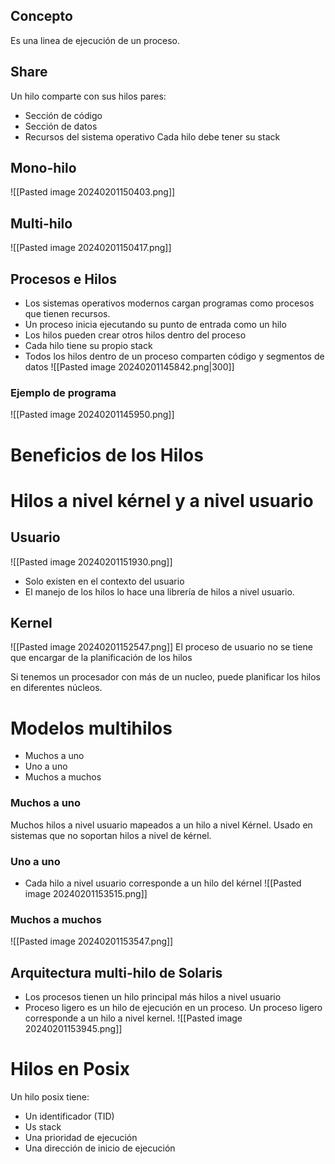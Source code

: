 ## Concepto
Es una linea de ejecución de un proceso.
## Share
Un hilo comparte con sus hilos pares:
- Sección de código
- Sección de datos
- Recursos del sistema operativo
Cada hilo debe tener su stack
## Mono-hilo
![[Pasted image 20240201150403.png]]
## Multi-hilo
![[Pasted image 20240201150417.png]]
## Procesos e Hilos
- Los sistemas operativos modernos cargan programas como procesos que tienen recursos.
- Un proceso inicia ejecutando su punto de entrada como un hilo
- Los hilos pueden crear otros hilos dentro del proceso
- Cada hilo tiene su propio stack
- Todos los hilos dentro de un proceso comparten código y segmentos de datos
![[Pasted image 20240201145842.png|300]]
### Ejemplo de programa
![[Pasted image 20240201145950.png]]

# Beneficios de los Hilos
# Hilos a nivel kérnel y a nivel usuario
## Usuario
![[Pasted image 20240201151930.png]]
- Solo existen en el contexto del usuario
- El manejo de los hilos lo hace una librería de hilos a nivel usuario.
## Kernel
![[Pasted image 20240201152547.png]]
El proceso de usuario no se tiene que encargar de la planificación de los hilos

Si tenemos un procesador con más de un nucleo, puede planificar los hilos en diferentes núcleos.

# Modelos multihilos
- Muchos a uno
- Uno a uno
- Muchos a muchos
### Muchos a uno
Muchos hilos a nivel usuario mapeados a un hilo a nivel Kérnel.
Usado en sistemas que no soportan hilos a nivel de kérnel.

### Uno a uno
- Cada hilo a nivel usuario corresponde a un hilo del kérnel
![[Pasted image 20240201153515.png]]
### Muchos a muchos
![[Pasted image 20240201153547.png]]

## Arquitectura multi-hilo de Solaris

- Los procesos tienen un hilo principal más hilos a nivel usuario
- Proceso ligero es un hilo de ejecución en un proceso. Un proceso ligero corresponde a un hilo a nivel kernel.
![[Pasted image 20240201153945.png]]

# Hilos en Posix
Un hilo posix tiene:
- Un identificador (TID)
- Us stack
- Una prioridad de ejecución
- Una dirección de inicio de ejecución
